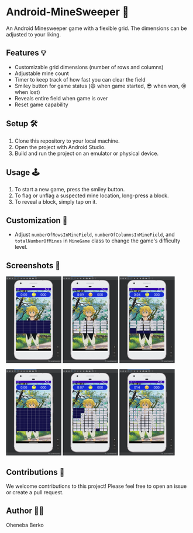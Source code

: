 # Android-MineSweeper 🚀

An Android Minesweeper game with a flexible grid. The dimensions can be adjusted to your liking.

## Features 💡
- Customizable grid dimensions (number of rows and columns)
- Adjustable mine count
- Timer to keep track of how fast you can clear the field
- Smiley button for game status (😄 when game started, 😎 when won, 😢 when lost)
- Reveals entire field when game is over
- Reset game capability

## Setup 🛠
1. Clone this repository to your local machine.
2. Open the project with Android Studio.
3. Build and run the project on an emulator or physical device.

## Usage 🕹
1. To start a new game, press the smiley button.
2. To flag or unflag a suspected mine location, long-press a block.
3. To reveal a block, simply tap on it.

## Customization 🎨
- Adjust `numberOfRowsInMineField`, `numberOfColumnsInMineField`, and `totalNumberOfMines` in `MineGame` class to change the game's difficulty level.

## Screenshots 📸

<p float="left">
  <img src="https://github.com/Orphy123/Android-MineSweeper/blob/main/images/ph1.png" width="30%" />
  <img src="https://github.com/Orphy123/Android-MineSweeper/blob/main/images/ph2.png" width="30%" /> 
   <img src="https://github.com/Orphy123/Android-MineSweeper/blob/main/images/ph3.png" width="30%" /> 
</p>

<p float="left">
  <img src="https://github.com/Orphy123/Android-MineSweeper/blob/main/images/ph4.png" width="30%" />
  <img src="https://github.com/Orphy123/Android-MineSweeper/blob/main/images/ph5.png" width="30%" /> 
   <img src="https://github.com/Orphy123/Android-MineSweeper/blob/main/images/ph6.png" width="30%" /> 
</p>


## Contributions 🤝
We welcome contributions to this project! Please feel free to open an issue or create a pull request.

## Author 👨‍💻
Oheneba Berko



